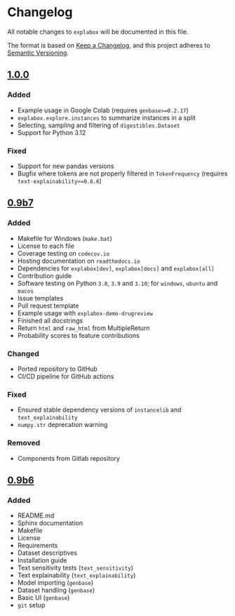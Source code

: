 # Changelog
All notable changes to `explabox` will be documented in this file.

The format is based on [Keep a Changelog](https://keepachangelog.com/en/1.0.0/),
and this project adheres to [Semantic Versioning](https://semver.org/spec/v2.0.0.html).

## [1.0.0]
### Added
- Example usage in Google Colab (requires `genbase>=0.2.17`)
- `explabox.explore.instances` to summarize instances in a split
- Selecting, sampling and filtering of `digestibles.Dataset`
- Support for Python 3.12

### Fixed
- Support for new pandas versions
- Bugfix where tokens are not properly filtered in `TokenFrequency` (requires `text-explainability>=0.6.6`)

## [0.9b7]
### Added
- Makefile for Windows (`make.bat`)
- License to each file
- Coverage testing on `codecov.io`
- Hosting documentation on `readthedocs.io`
- Dependencies for `explabox[dev]`, `explabox[docs]` and `explabox[all]`
- Contribution guide
- Software testing on Python `3.8`, `3.9` and `3.10`; for `windows`, `ubuntu` and `macos`
- Issue templates
- Pull request template
- Example usage with `explabox-demo-drugreview`
- Finished all docstrings
- Return `html` and `raw_html` from MultipleReturn
- Probability scores to feature contributions

### Changed
- Ported repository to GitHub
- CI/CD pipeline for GitHub actions

### Fixed
- Ensured stable dependency versions of `instancelib` and `text_explainability`
- `numpy.str` deprecation warning

### Removed
- Components from Gitlab repository

## [0.9b6]
### Added
- README.md
- Sphinx documentation
- Makefile
- License
- Requirements
- Dataset descriptives
- Installation guide
- Text sensitivity tests (`text_sensitivity`)
- Text explainability (`text_explainability`)
- Model importing (`genbase`)
- Dataset handling (`genbase`)
- Basic UI (`genbase`)
- `git` setup

[Unreleased]: https://github.com/MarcelRobeer/explabox
[1.0.0]: https://pypi.org/project/explabox/1.0.0
[0.9b6]: https://pypi.org/project/explabox/0.9b6
[0.9b7]: https://pypi.org/project/explabox/0.9b7
